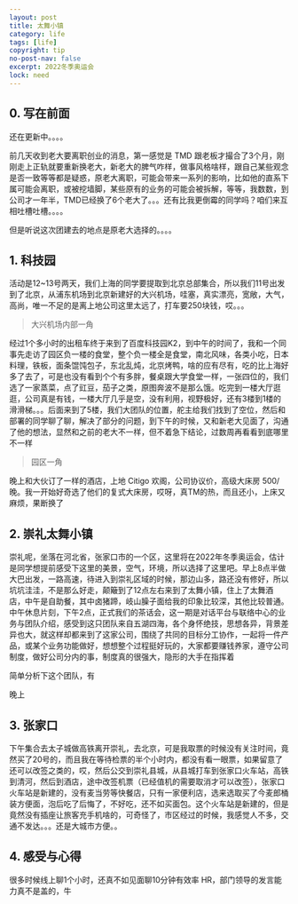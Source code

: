 ```yaml
---
layout: post
title: 太舞小镇
category: life
tags: [life]
copyright: tip
no-post-nav: false
excerpt: 2022冬季奥运会
lock: need
---
```


## 0. 写在前面
还在更新中。。。。

前几天收到老大要离职创业的消息，第一感觉是 TMD 跟老板才撮合了3个月，刚刚走上正轨就要重新换老大，新老大的脾气咋样，做事风格啥样，跟自己某些观念是否一致等等都是疑惑，原老大离职，可能会带来一系列的影响，比如他的直系下属可能会离职，或被挖墙脚，某些原有的业务的可能会被拆解，等等，我数数，到公司才一年半，TMD已经换了6个老大了。。。还有比我更倒霉的同学吗？咱们来互相吐槽吐槽。。。。

但是听说这次团建去的地点是原老大选择的。。。。

## 1. 科技园

活动是12~13号两天，我们上海的同学要提取到北京总部集合，所以我们11号出发到了北京，从浦东机场到北京新建好的大兴机场，哇塞，真实漂亮，宽敞，大气，高尚，唯一不足的是离上地公司这里太远了，打车要250块钱，哎。。。

>大兴机场内部一角

经过1个多小时的出租车终于来到了百度科技园K2，到中午的时间了，我和一个同事先走访了园区负一楼的食堂，整个负一楼全是食堂，南北风味，各类小吃，日本料理，铁板，面条馄饨包子，东北乱炖，北京烤鸭，啥的应有尽有，吃的比上海好多了去了，可是也没有看到个个有多胖，餐桌跟大学食堂一样，一张四位的，我们选了一家蒸菜，点了豇豆，茄子之类，原图奔波不是那么饿。吃完到一楼大厅逛逛，公司真是有钱，一楼大厅几乎是空，没有利用，视野极好，还有3楼到1楼的滑滑梯。。。后面来到了5楼，我们大团队的位置，舵主给我们找到了空位，然后和部署的同学聊了聊，解决了部分的问题，到下午的时候，又和新老大见面了，沟通了他的想法，显然和之前的老大不一样，但不着急下结论，过数周再看看到底哪里不一样

> 园区一角

晚上和大伙订了一样的酒店，上地 Citigo 欢阁，公司协议价，高级大床房 500/晚。我一开始好奇选了他们的复式大床房，哎呀，真TM的热，而且还小，上床又麻烦，果断换了

## 2. 崇礼太舞小镇

崇礼呢，坐落在河北省，张家口市的一个区，这里将在2022年冬季奥运会，估计是同学想提前感受下这里的美景，空气，环境，所以选择了这里吧。早上8点半做大巴出发，一路高速，待进入到崇礼区域的时候，那边山多，路还没有修好，所以坑坑洼洼，不是那么好走，颠簸到了12点左右来到了太舞小镇，住上了太舞酒店，中午是自助餐，其中卤猪蹄，岐山臊子面给我的印象比较深，其他比较普通。中午休息片刻，下午2点，正式我们的茶话会，这一期是对话平台与联络中心的业务与团队介绍，感受到这只团队来自五湖四海，各个身怀绝技，思想各异，背景差异也大，就这样却都来到了这家公司，围绕了共同的目标分工协作，一起将一件产品，或某个业务功能做好，想想整个过程挺好玩的，大家都要赚钱养家，遵守公司制度，做好公司分内的事，制度真的很强大，隐形的大手在指挥着

简单分析下这个团队，有


晚上



## 3. 张家口

下午集合去太子城做高铁离开崇礼，去北京，可是我取票的时候没有关注时间，竟然买了20号的，而且我在等待检票的半个小时内，都没有看一眼票，如果留意了还可以改签之类的，哎，然后公交到崇礼县城，从县城打车到张家口火车站，高铁到清河，然后到酒店，途中改签机票（已经值机的需要取消才可以改签），张家口火车站是新建的，没有麦当劳等快餐店，只有一家便利店，选来选取买了今麦郎桶装方便面，泡后吃了后悔了，不好吃，还不如买面包。这个火车站是新建的，但是竟然没有插座让旅客充手机啥的，可奇怪了，市区经过的时候，我感觉人不多，交通不发达。。。还是大城市方便。。

## 4. 感受与心得

很多时候线上聊1个小时，还真不如见面聊10分钟有效率
HR，部门领导的发言能力真不是盖的，牛







